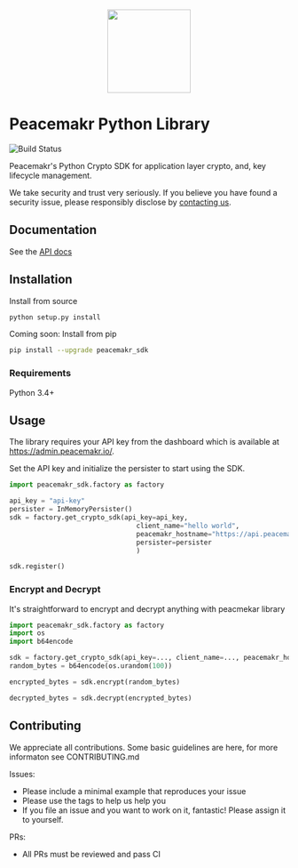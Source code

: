 <p align="center">
  <br>
    <img src="https://github.com/peacemakr-io/peacemakr-admin-portal/blob/master/peacemakr-admin/public/images/PeacemakrP-Golden.png" width="150"/>
  <br>
</p>

# Peacemakr Python Library

![Build Status](https://github.com/peacemakr-io/peacemakr-python-sdk/workflows/Build%20%26%20Test/badge.svg)

Peacemakr's Python Crypto SDK for application layer crypto, and, key lifecycle management.

We take security and trust very seriously. If you believe you have found a security issue, please responsibly disclose by [contacting us](mailto:security@peacemakr.io).

## Documentation

See the [API docs](https://github.com/peacemakr-io/peacemakr-python-sdk/tree/docs/docs)

## Installation
Install from source
```sh
python setup.py install
```

Coming soon: Install from pip
```sh
pip install --upgrade peacemakr_sdk
```

### Requirements
Python 3.4+

## Usage
The library requires your API key from the dashboard which is available at https://admin.peacemakr.io/.

Set the API key and initialize the persister to start using the SDK.
```python
import peacemakr_sdk.factory as factory

api_key = "api-key"
persister = InMemoryPersister()
sdk = factory.get_crypto_sdk(api_key=api_key,
                                client_name="hello world",
                                peacemakr_hostname="https://api.peacemakr.io",
                                persister=persister
                                )

sdk.register()
```

### Encrypt and Decrypt
It's straightforward to encrypt and decrypt anything with peacmekar library
```python
import peacemakr_sdk.factory as factory
import os
import b64encode

sdk = factory.get_crypto_sdk(api_key=..., client_name=..., peacemakr_hostname=..., persister=...)
random_bytes = b64encode(os.urandom(100))

encrypted_bytes = sdk.encrypt(random_bytes)

decrypted_bytes = sdk.decrypt(encrypted_bytes)
```

## Contributing
We appreciate all contributions. Some basic guidelines are here, for more informaton
see CONTRIBUTING.md

Issues:
- Please include a minimal example that reproduces your issue
- Please use the tags to help us help you
- If you file an issue and you want to work on it, fantastic! Please assign it to yourself.

PRs:
- All PRs must be reviewed and pass CI